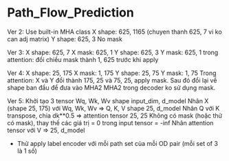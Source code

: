 # Path_Flow_Prediction

Ver 2:
Use built-in MHA class
X shape: 625, 1165 (chuyen thanh 625, 7 vi ko can adj matrix)
Y shape: 625, 3
No mask

Ver 3: 
X shape: 625, 7
X mask: 625, 1
Y shape: 625, 3
Y mask: 625, 1
trong attention: đổi chiều mask thành 1, 625 trước khi apply

Ver 4: 
X shape: 25, 175 
X mask: 1, 175
Y shape: 25, 75 
Y mask: 1, 75
Trong attention: X và Y đổi thành 175, 25 và 75, 25, apply mask. Sau đó đổi lại về shape ban đầu để đưa vào MHA2
MHA2 trong decoder ko sử dụng mask.

Ver 5: 
Khởi tạo 3 tensor Wq, Wk, Wv shape input_dim, d_model
Nhân X (shape 25, 175) với Wq, Wk, Wv => Q, K, V shape 25, d_model
Nhân Q với K transpose, chia dk**0.5 => attention tensor 25, 25
Không có mask (hoặc thử có mask), thay thế các giá trị = 0 trong input tensor = -inf
Nhân attention tensor với V => 25, d_model
* Thử apply label encoder với mỗi path set của mỗi OD pair (mỗi set of 3 là 1 số)
